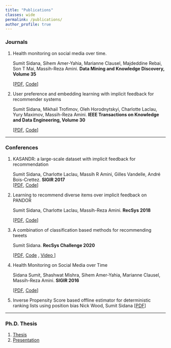 ```yaml
---
title: "Publications"
classes: wide
permalink: /publications/
author_profile: true
---
```



<h3>Journals</h3>
<ol>
<li> Health monitoring on social media over time.<br>

Sumit Sidana, Sihem Amer-Yahia, Marianne Clausel, Majdeddine Rebai, Son T Mai, Massih-Reza Amini.
 <b> Data Mining and Knowledge Discovery, Volume 35</b> <br>

[<a href="https://sumitsidana.github.io/data/healthMonitoringOnSocialMediaOverTime.pdf">PDF</a>, <a href="https://github.com/sumitsidana/healthMonitoring">Code</a>]
</li>

<li> User preference and embedding learning with implicit feedback for recommender systems<br>

Sumit Sidana, Mikhail Trofimov, Oleh Horodnytskyi, Charlotte Laclau, Yury Maximov, Massih-Reza Amini.
 <b>IEEE Transactions on Knowledge and Data Engineering, Volume 30 </b> <br>

[<a href="https://sumitsidana.github.io/data/TOIS.pdf">PDF</a>, <a href="https://github.com/sumitsidana/NERvE">Code</a>]
</li>
</ol>

---

<h3>Conferences</h3>
<ol>
<li> KASANDR: a large-scale dataset with implicit feedback for recommendation<br>

Sumit Sidana, Charlotte Laclau, Massih R Amini, Gilles Vandelle, André Bois-Crettez.  <b>SIGIR 2017 </b> <br>
[<a href="https://sumitsidana.github.io/data/SIGIR17_short.pdf">PDF</a>, <a href="https://github.com/sumitsidana/recsysBaselines">Code</a>]
</li>
<li> Learning to recommend diverse items over implicit feedback on PANDOR<br>

Sumit Sidana, Charlotte Laclau, Massih-Reza Amini. <b>RecSys 2018 </b> <br>

[<a href="https://sumitsidana.github.io/data/SIGIR18.pdf">PDF</a>, <a href="https://github.com/sumitsidana/RecSys-Diversity-PANDOR">Code</a>]
</li>
<li> A combination of classification based methods for recommending tweets<br>

Sumit Sidana. <b> RecSys Challenge 2020 </b> <br>

[<a href="https://sumitsidana.github.io/data/RecSysChallenge2020.pdf">PDF</a>, <a href="https://github.com/sumitsidana/recsys_challenge_2020">Code</a>
, <a href="https://www.youtube.com/watch?v=d-HXUadCUhA&t=4350s"> Video </a>]
</li>
<li> Health Monitoring on Social Media over Time<br>

Sidana Sumit, Shashwat Mishra, Sihem Amer-Yahia, Marianne Clausel, Massih-Reza Amini. <b> SIGIR 2016 </b> <br>

[<a href="https://sumitsidana.github.io/data/healthMonitoringOnSocialMediaOverTime.pdf">PDF</a>, <a href="https://github.com/sumitsidana/healthMonitoring">Code</a>]
</li>

<li>Inverse Propensity Score based offline estimator for deterministic ranking lists using position bias
Nick Wood, Sumit Sidana
[<a href="https://arxiv.org/pdf/2208.14980.pdf">PDF</a>]
</li>

</ol>

---

<h3>Ph.D. Thesis</h3>
<ol>

<li> <a href="https://tel.archives-ouvertes.fr/tel-02060436/document">Thesis</a> </li>
<li> <a href="https://sumitsidana.github.io/data/defense.pdf">Presentation</a> </li>
</ol>
